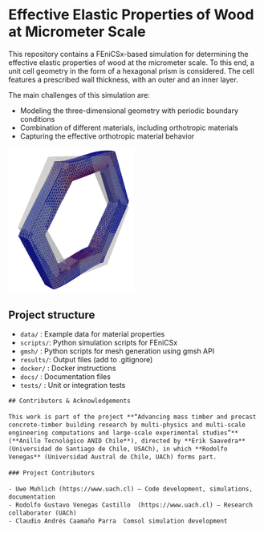 # Effective Elastic Properties of Wood at Micrometer Scale

This repository contains a FEniCSx-based simulation for determining the effective elastic properties of wood at the micrometer scale. To this end, a unit cell geometry in the form of a hexagonal prism is considered. The cell features a prescribed wall thickness, with an outer  and an inner layer.

The main challenges of this simulation are:

- Modeling the three-dimensional geometry with periodic boundary conditions
- Combination of different materials, including orthotropic materials 
- Capturing the effective  orthotropic material behavior

<img src="./docs/images/total_disp_case_5.png"
     alt="Hexagonal Prism Unit Cell"
     width="250"/>


## Project structure

- `data/`   : Example data for material properties
- `scripts/`: Python simulation scripts for FEniCSx 
- `gmsh/`   : Python scripts for mesh generation using gmsh API
- `results/`: Output files (add to .gitignore)
- `docker/` : Docker instructions
- `docs/`   : Documentation files
- `tests/`  : Unit or integration tests


```
## Contributors & Acknowledgements

This work is part of the project **“Advancing mass timber and precast concrete-timber building research by multi-physics and multi-scale engineering computations and large-scale experimental studies”**  
(**Anillo Tecnológico ANID Chile**), directed by **Erik Saavedra** (Universidad de Santiago de Chile, USACh), in which **Rodolfo Venegas** (Universidad Austral de Chile, UACh) forms part.

### Project Contributors

- Uwe Muhlich (https://www.uach.cl) — Code development, simulations, documentation
- Rodolfo Gustavo Venegas Castillo  (https://www.uach.cl) — Research collaborator (UACh)
- Claudio Andrés Caamaño Parra  Comsol simulation development 
